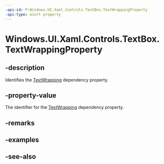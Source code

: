 ```yaml
---
-api-id: P:Windows.UI.Xaml.Controls.TextBox.TextWrappingProperty
-api-type: winrt property
---
```


<!-- Property syntax
public Windows.UI.Xaml.DependencyProperty TextWrappingProperty { get; }
-->

# Windows.UI.Xaml.Controls.TextBox.TextWrappingProperty

## -description
Identifies the [TextWrapping](textbox_textwrapping.md) dependency property.



## -property-value
The identifier for the [TextWrapping](textbox_textwrapping.md) dependency property.

## -remarks

## -examples

## -see-also
